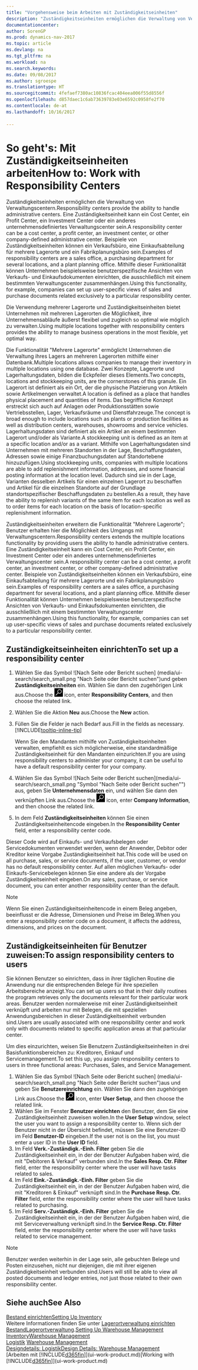```yaml
---
title: "Vorgehensweise beim Arbeiten mit Zuständigkeitseinheiten"
description: "Zuständigkeitseinheiten ermöglichen die Verwaltung von Verwaltungscentern. Eine Zuständigkeitseinheit kann ein Cost Center, ein Profit Center, ein Investment Center oder ein anderes unternehmensdefiniertes Verwaltungscenter sein."
documentationcenter: 
author: SorenGP
ms.prod: dynamics-nav-2017
ms.topic: article
ms.devlang: na
ms.tgt_pltfrm: na
ms.workload: na
ms.search.keywords: 
ms.date: 09/08/2017
ms.author: sgroespe
ms.translationtype: HT
ms.sourcegitcommit: 4fefaef7380ac10836fcac404eea006f55d8556f
ms.openlocfilehash: d857daec1c6ab73639783e03e6592c0958fe2f70
ms.contentlocale: de-at
ms.lasthandoff: 10/16/2017

---
```

# <a name="how-to-work-with-responsibility-centers"></a><span data-ttu-id="61d3c-104">So geht's: Mit Zuständigkeitseinheiten arbeiten</span><span class="sxs-lookup"><span data-stu-id="61d3c-104">How to: Work with Responsibility Centers</span></span>
<span data-ttu-id="61d3c-105">Zuständigkeitseinheiten ermöglichen die Verwaltung von Verwaltungscentern.</span><span class="sxs-lookup"><span data-stu-id="61d3c-105">Responsibility centers provide the ability to handle administrative centers.</span></span> <span data-ttu-id="61d3c-106">Eine Zuständigkeitseinheit kann ein Cost Center, ein Profit Center, ein Investment Center oder ein anderes unternehmensdefiniertes Verwaltungscenter sein.</span><span class="sxs-lookup"><span data-stu-id="61d3c-106">A responsibility center can be a cost center, a profit center, an investment center, or other company-defined administrative center.</span></span> <span data-ttu-id="61d3c-107">Beispiele von Zuständigkeitseinheiten können ein Verkaufsbüro, eine Einkaufsabteilung für mehrere Lagerorte und ein Fabrikplanungsbüro sein.</span><span class="sxs-lookup"><span data-stu-id="61d3c-107">Examples of responsibility centers are a sales office, a purchasing department for several locations, and a plant planning office.</span></span> <span data-ttu-id="61d3c-108">Mithilfe dieser Funktionalität können Unternehmen beispielsweise benutzerspezifische Ansichten von Verkaufs- und Einkaufsdokumenten einrichten, die ausschließlich mit einem bestimmten Verwaltungscenter zusammenhängen.</span><span class="sxs-lookup"><span data-stu-id="61d3c-108">Using this functionality, for example, companies can set up user-specific views of sales and purchase documents related exclusively to a particular responsibility center.</span></span>  

<span data-ttu-id="61d3c-109">Die Verwendung mehrerer Lagerorte und Zuständigkeitseinheiten bietet Unternehmen mit mehreren Lagerorten die Möglichkeit, ihre Unternehmensabläufe äußerst flexibel und zugleich so optimal wie möglich zu verwalten.</span><span class="sxs-lookup"><span data-stu-id="61d3c-109">Using multiple locations together with responsibility centers provides the ability to manage business operations in the most flexible, yet optimal way.</span></span>

<span data-ttu-id="61d3c-110">Die Funktionalität "Mehrere Lagerorte" ermöglicht Unternehmen die Verwaltung ihres Lagers an mehreren Lagerorten mithilfe einer Datenbank.</span><span class="sxs-lookup"><span data-stu-id="61d3c-110">Multiple locations allows companies to manage their inventory in multiple locations using one database.</span></span> <span data-ttu-id="61d3c-111">Zwei Konzepte, Lagerorte und Lagerhaltungsdaten, bilden die Eckpfeiler dieses Elements.</span><span class="sxs-lookup"><span data-stu-id="61d3c-111">Two concepts, locations and stockkeeping units, are the cornerstones of this granule.</span></span> <span data-ttu-id="61d3c-112">Ein Lagerort ist definiert als ein Ort, der die physische Platzierung von Artikeln sowie Artikelmengen verwaltet.</span><span class="sxs-lookup"><span data-stu-id="61d3c-112">A location is defined as a place that handles physical placement and quantities of items.</span></span> <span data-ttu-id="61d3c-113">Das begriffliche Konzept erstreckt sich auch auf Anlagen oder Produktionsstätten sowie Vertriebsstellen, Lager, Verkaufsräume und Dienstfahrzeuge.</span><span class="sxs-lookup"><span data-stu-id="61d3c-113">The concept is broad enough to include locations such as plants or production facilities as well as distribution centers, warehouses, showrooms and service vehicles.</span></span> <span data-ttu-id="61d3c-114">Lagerhaltungsdaten sind definiert als ein Artikel an einem bestimmten Lagerort und/oder als Variante.</span><span class="sxs-lookup"><span data-stu-id="61d3c-114">A stockkeeping unit is defined as an item at a specific location and/or as a variant.</span></span> <span data-ttu-id="61d3c-115">Mithilfe von Lagerhaltungsdaten sind Unternehmen mit mehreren Standorten in der Lage, Beschaffungsdaten, Adressen sowie einige Finanzbuchungsdaten auf Standortebene hinzuzufügen.</span><span class="sxs-lookup"><span data-stu-id="61d3c-115">Using stockkeeping units, companies with multiple locations are able to add replenishment information, addresses, and some financial posting information at the location level.</span></span> <span data-ttu-id="61d3c-116">Dadurch sind sie in der Lage, Varianten desselben Artikels für einen einzelnen Lagerort zu beschaffen und Artikel für die einzelnen Standorte auf der Grundlage standortspezifischer Beschaffungsdaten zu bestellen.</span><span class="sxs-lookup"><span data-stu-id="61d3c-116">As a result, they have the ability to replenish variants of the same item for each location as well as to order items for each location on the basis of location-specific replenishment information.</span></span>  

<span data-ttu-id="61d3c-117">Zuständigkeitseinheiten erweitern die Funktionalität "Mehrere Lagerorte"; Benutzer erhalten hier die Möglichkeit des Umgangs mit Verwaltungscentern.</span><span class="sxs-lookup"><span data-stu-id="61d3c-117">Responsibility centers extends the multiple locations functionality by providing users the ability to handle administrative centers.</span></span> <span data-ttu-id="61d3c-118">Eine Zuständigkeitseinheit kann ein Cost Center, ein Profit Center, ein Investment Center oder ein anderes unternehmensdefiniertes Verwaltungscenter sein.</span><span class="sxs-lookup"><span data-stu-id="61d3c-118">A responsibility center can be a cost center, a profit center, an investment center, or other company-defined administrative center.</span></span> <span data-ttu-id="61d3c-119">Beispiele von Zuständigkeitseinheiten können ein Verkaufsbüro, eine Einkaufsabteilung für mehrere Lagerorte und ein Fabrikplanungsbüro sein.</span><span class="sxs-lookup"><span data-stu-id="61d3c-119">Examples of responsibility centers are a sales office, a purchasing department for several locations, and a plant planning office.</span></span> <span data-ttu-id="61d3c-120">Mithilfe dieser Funktionalität können Unternehmen beispielsweise benutzerspezifische Ansichten von Verkaufs- und Einkaufsdokumenten einrichten, die ausschließlich mit einem bestimmten Verwaltungscenter zusammenhängen.</span><span class="sxs-lookup"><span data-stu-id="61d3c-120">Using this functionality, for example, companies can set up user-specific views of sales and purchase documents related exclusively to a particular responsibility center.</span></span>

## <a name="to-set-up-a-responsibility-center"></a><span data-ttu-id="61d3c-121">Zuständigkeitseinheiten einrichten</span><span class="sxs-lookup"><span data-stu-id="61d3c-121">To set up a responsibility center</span></span>  
1.  <span data-ttu-id="61d3c-122">Wählen Sie das Symbol ![Nach Seite oder Bericht suchen] (media/ui-search/search_small.png "Nach Seite oder Bericht suchen")und geben **Zuständigkeitseinheiten** ein. Wählen Sie dann den zugehörigen Link aus.</span><span class="sxs-lookup"><span data-stu-id="61d3c-122">Choose the ![Search for Page or Report](media/ui-search/search_small.png "Search for Page or Report icon") icon, enter **Responsibility Centers**, and then choose the related link.</span></span>  
2.  <span data-ttu-id="61d3c-123">Wählen Sie die Aktion **Neu** aus.</span><span class="sxs-lookup"><span data-stu-id="61d3c-123">Choose the **New** action.</span></span>  
3.  <span data-ttu-id="61d3c-124">Füllen Sie die Felder je nach Bedarf aus.</span><span class="sxs-lookup"><span data-stu-id="61d3c-124">Fill in the fields as necessary.</span></span> [!INCLUDE[tooltip-inline-tip](includes/tooltip-inline-tip_md.md)]  

    <span data-ttu-id="61d3c-125">Wenn Sie den Mandanten mithilfe von Zuständigkeitseinheiten verwalten, empfiehlt es sich möglicherweise, eine standardmäßige Zuständigkeitseinheit für den Mandanten einzurichten.</span><span class="sxs-lookup"><span data-stu-id="61d3c-125">If you are using responsibility centers to administer your company, it can be useful to have a default responsibility center for your company.</span></span>
4. <span data-ttu-id="61d3c-126">Wählen Sie das Symbol ![Nach Seite oder Bericht suchen](media/ui-search/search_small.png "Symbol "Nach Seite oder Bericht suchen"") aus, geben Sie **Unternehmensdaten** ein, und wählen Sie dann den verknüpften Link aus.</span><span class="sxs-lookup"><span data-stu-id="61d3c-126">Choose the ![Search for Page or Report](media/ui-search/search_small.png "Search for Page or Report icon") icon, enter **Company Information**, and then choose the related link.</span></span>
5. <span data-ttu-id="61d3c-127">In dem Feld **Zuständigkeitseinheiten** können Sie einen Zuständigkeitseinheitencode eingeben.</span><span class="sxs-lookup"><span data-stu-id="61d3c-127">In the **Responsibility Center** field, enter a responsibility center code.</span></span>

<span data-ttu-id="61d3c-128">Dieser Code wird auf Einkaufs- und Verkaufsbelegen oder Servicedokumenten verwendet werden, wenn der Anwender, Debitor oder Kreditor keine Vorgabe Zuständigkeitseinheit hat.</span><span class="sxs-lookup"><span data-stu-id="61d3c-128">This code will be used on all purchase, sales, or service documents, if the user, customer, or vendor has no default responsibility center.</span></span> <span data-ttu-id="61d3c-129">Auf allen möglichen Verkaufs- oder Einkaufs-Servicebelegen können Sie eine andere als der Vorgabe Zuständigkeitseinheit eingeben.</span><span class="sxs-lookup"><span data-stu-id="61d3c-129">On any sales, purchase, or service document, you can enter another responsibility center than the default.</span></span>

> [!NOTE]  
>  <span data-ttu-id="61d3c-130">Wenn Sie einen Zuständigkeitseinheitencode in einem Beleg angeben, beeinflusst er die Adresse, Dimensionen und Preise im Beleg.</span><span class="sxs-lookup"><span data-stu-id="61d3c-130">When you enter a responsibility center code on a document, it affects the address, dimensions, and prices on the document.</span></span>  

## <a name="to-assign-responsibility-centers-to-users"></a><span data-ttu-id="61d3c-131">Zuständigkeitseinheiten für Benutzer zuweisen:</span><span class="sxs-lookup"><span data-stu-id="61d3c-131">To assign responsibility centers to users</span></span>  
<span data-ttu-id="61d3c-132">Sie können Benutzer so einrichten, dass in ihrer täglichen Routine die Anwendung nur die entsprechenden Belege für ihre speziellen Arbeitsbereiche anzeigt.</span><span class="sxs-lookup"><span data-stu-id="61d3c-132">You can set up users so that in their daily routines the program retrieves only the documents relevant for their particular work areas.</span></span> <span data-ttu-id="61d3c-133">Benutzer werden normalerweise mit einer Zuständigkeitseinheit verknüpft und arbeiten nur mit Belegen, die mit speziellen Anwendungsbereichen in dieser Zuständigkeitseinheit verbunden sind.</span><span class="sxs-lookup"><span data-stu-id="61d3c-133">Users are usually associated with one responsibility center and work only with documents related to specific application areas at that particular center.</span></span>  

<span data-ttu-id="61d3c-134">Um dies einzurichten, weisen Sie Benutzern Zuständigkeitseinheiten in drei Basisfunktionsbereichen zu: Kreditoren, Einkauf und Servicemanagement.</span><span class="sxs-lookup"><span data-stu-id="61d3c-134">To set this up, you assign responsibility centers to users in three functional areas: Purchases, Sales, and Service Management.</span></span>  

1.  <span data-ttu-id="61d3c-135">Wählen Sie das Symbol ![Nach Seite oder Bericht suchen] (media/ui-search/search_small.png "Nach Seite oder Bericht suchen")aus und geben Sie **Benutzereinrichtung** ein. Wählen Sie dann den zugehörigen Link aus.</span><span class="sxs-lookup"><span data-stu-id="61d3c-135">Choose the ![Search for Page or Report](media/ui-search/search_small.png "Search for Page or Report icon") icon, enter **User Setup**, and then choose the related link.</span></span>  
2.  <span data-ttu-id="61d3c-136">Wählen Sie im Fenster **Benutzer einrichten** den Benutzer, dem Sie eine Zuständigkeitseinheit zuweisen wollen.</span><span class="sxs-lookup"><span data-stu-id="61d3c-136">In the **User Setup** window, select the user you want to assign a responsibility center to.</span></span> <span data-ttu-id="61d3c-137">Wenn sich der Benutzer nicht in der Übersicht befindet, müssen Sie eine Benutzer-ID im Feld **Benutzer-ID** eingeben.</span><span class="sxs-lookup"><span data-stu-id="61d3c-137">If the user not is on the list, you must enter a user ID in the **User ID** field.</span></span>  
3.  <span data-ttu-id="61d3c-138">Im Feld **Verk.-Zuständigk.-Einh. Filter** geben Sie die Zuständigkeitseinheit ein, in der der Benutzer Aufgaben haben wird, die mit "Debitoren & Verkauf" verbunden sind.</span><span class="sxs-lookup"><span data-stu-id="61d3c-138">In the **Sales Resp. Ctr. Filter** field, enter the responsibility center where the user will have tasks related to sales.</span></span>  
4.  <span data-ttu-id="61d3c-139">Im Feld  **Eink.-Zuständigk.-Einh. Filter** geben Sie die Zuständigkeitseinheit ein, in der der Benutzer Aufgaben haben wird, die mit "Kreditoren &amp; Einkauf" verknüpft sind.</span><span class="sxs-lookup"><span data-stu-id="61d3c-139">In the **Purchase Resp. Ctr. Filter** field, enter the responsibility center where the user will have tasks related to purchasing.</span></span>  
5.  <span data-ttu-id="61d3c-140">Im Feld **Serv.-Zuständigk.-Einh. Filter** geben Sie die Zuständigkeitseinheit ein, in der der Benutzer Aufgaben haben wird, die mit Serviceverwaltung verknüpft sind.</span><span class="sxs-lookup"><span data-stu-id="61d3c-140">In the **Service Resp. Ctr. Filter** field, enter the responsibility center where the user will have tasks related to service management.</span></span>  

> [!NOTE]  
>  <span data-ttu-id="61d3c-141">Benutzer werden weiterhin in der Lage sein, alle gebuchten Belege und Posten einzusehen, nicht nur diejenigen, die mit ihrer eigenen Zuständigkeitseinheit verbunden sind.</span><span class="sxs-lookup"><span data-stu-id="61d3c-141">Users will still be able to view all posted documents and ledger entries, not just those related to their own responsibility center.</span></span>

## <a name="see-also"></a><span data-ttu-id="61d3c-142">Siehe auch</span><span class="sxs-lookup"><span data-stu-id="61d3c-142">See Also</span></span>  
[<span data-ttu-id="61d3c-143">Bestand einrichten</span><span class="sxs-lookup"><span data-stu-id="61d3c-143">Setting Up Inventory</span></span>](inventory-setup-inventory.md)  
<span data-ttu-id="61d3c-144">Weitere Informationen finden Sie unter [Lagerortverwaltung einrichten](warehouse-setup-warehouse.md)
[Bestand](inventory-manage-inventory.md)[Lagerortverwaltung](warehouse-manage-warehouse.md).</span><span class="sxs-lookup"><span data-stu-id="61d3c-144">[Setting Up Warehouse Management](warehouse-setup-warehouse.md)
[Inventory](inventory-manage-inventory.md)[Warehouse Management](warehouse-manage-warehouse.md)</span></span>  
<span data-ttu-id="61d3c-145">[Logistik](warehouse-manage-warehouse.md)  </span><span class="sxs-lookup"><span data-stu-id="61d3c-145">[Warehouse Management](warehouse-manage-warehouse.md)  </span></span>  
[<span data-ttu-id="61d3c-146">Designdetails: Logistik</span><span class="sxs-lookup"><span data-stu-id="61d3c-146">Design Details: Warehouse Management</span></span>](design-details-warehouse-management.md)  
<span data-ttu-id="61d3c-147">[Arbeiten mit [!INCLUDE[d365fin](includes/d365fin_md.md)]](ui-work-product.md)</span><span class="sxs-lookup"><span data-stu-id="61d3c-147">[Working with [!INCLUDE[d365fin](includes/d365fin_md.md)]](ui-work-product.md)</span></span>

